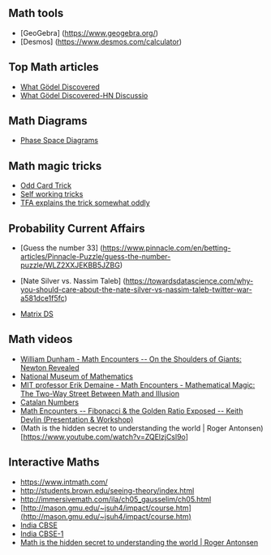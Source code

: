 ## Math tools

* [GeoGebra] (https://www.geogebra.org/)
* [Desmos] (https://www.desmos.com/calculator)

## Top Math articles

* [What Gödel Discovered](https://stopa.io/post/269)
* [What Gödel Discovered-HN Discussio](https://news.ycombinator.com/item?id=25115746)

## Math Diagrams

* [Phase Space Diagrams](https://www.acs.psu.edu/drussell/Demos/phase-diagram/phase-diagram.html)


## Math magic tricks

* [Odd Card Trick](https://chalkdustmagazine.com/features/an-odd-card-trick/)
* [Self working tricks](https://www.youtube.com/watch?v=EW8w7uXkb1M)
* [TFA explains the trick somewhat oddly](https://www.youtube.com/watch?v=Xau8Ng4aQ6Y)

## Probability Current Affairs

* [Guess the number 33] (https://www.pinnacle.com/en/betting-articles/Pinnacle-Puzzle/guess-the-number-puzzle/WLZ2XXJEKBB5JZBG)
* [Nate Silver vs. Nassim Taleb] (https://towardsdatascience.com/why-you-should-care-about-the-nate-silver-vs-nassim-taleb-twitter-war-a581dce1f5fc)

* [Matrix DS](https://matrixds.com/)


## Math videos

* [William Dunham - Math Encounters -- On the Shoulders of Giants: Newton Revealed](https://www.youtube.com/watch?v=qFo7xZFdBdc&t=1410s)
* [National Museum of Mathematics](https://www.youtube.com/user/MuseumOfMathematics/videos)
* [MIT professor Erik Demaine - Math Encounters - Mathematical Magic: The Two-Way Street Between Math and Illusion](https://www.youtube.com/watch?v=eu5sGuIMXXw)
* [Catalan Numbers](https://www.youtube.com/watch?v=77Vjkb025X0&t=1071s)
* [Math Encounters -- Fibonacci & the Golden Ratio Exposed -- Keith Devlin (Presentation & Workshop)](https://www.youtube.com/watch?v=JuGT1aZkPQ0&t=542s)
* (Math is the hidden secret to understanding the world | Roger Antonsen)[https://www.youtube.com/watch?v=ZQElzjCsl9o]

## Interactive Maths

* https://www.intmath.com/
* http://students.brown.edu/seeing-theory/index.html
* http://immersivemath.com/ila/ch05_gausselim/ch05.html
* [http://mason.gmu.edu/~jsuh4/impact/course.htm](http://mason.gmu.edu/~jsuh4/impact/course.htm)
* [India CBSE](https://www.teachoo.com/1802/535/Ex-9.1--2---A-tree-breaks-due-to-storm-and-the-broken-part/category/Ex-9.1/)
* [India CBSE-1](https://www.toppr.com/ask/question/a-tree-breaks-due-to-storm-and-the-broken-part33/)
* [Math is the hidden secret to understanding the world | Roger Antonsen](https://www.ted.com/talks/roger_antonsen_math_is_the_hidden_secret_to_understanding_the_world/reading-list)
